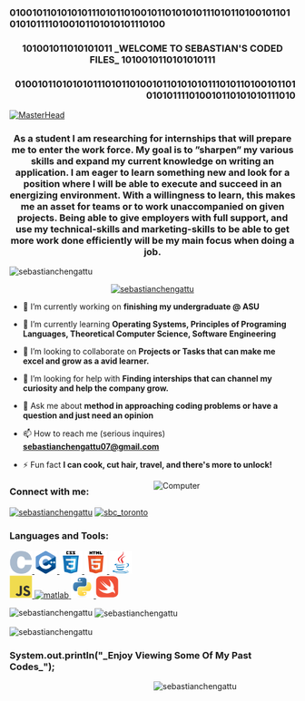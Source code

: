 <h3 align="left"> 010010110101010111010110100101101010101110101101001011010101011110100101101010101110100 </h3>
<h3 align="center"> 101001011010101011  _WELCOME TO SEBASTIAN'S CODED FILES_  1010010110101010111 </h3>
<h3 align="right"> 01001011010101011101011010010110101010111010110100101101010101111010010110101010111010 </h3>

[![MasterHead](https://developers.giphy.com/branch/master/static/api-c99e353f761d318322c853c03ebcf21b.gif)](https://SebastianChengattu.github.io)

<h3 align="center">As a student I am researching for internships that will prepare me to enter the work force. My goal is to ”sharpen” my various skills and expand my current knowledge on writing an application. I am eager to learn something new and look for a position where I will be able to execute and succeed in an energizing environment. With a willingness to learn, this makes me an asset for teams or to work unaccompanied on given projects. Being able to give employers with full support, and use my technical-skills and marketing-skills to be able to get more work done efficiently will be my main focus when doing a job.</h3>


<p align="left"> <img src="https://komarev.com/ghpvc/?username=sebastianchengattu&label=Profile%20views&color=0e75b6&style=flat" alt="sebastianchengattu" /> </p>

<p align="center"> <a href="https://github.com/ryo-ma/github-profile-trophy"><img src="https://github-profile-trophy.vercel.app/?username=sebastianchengattu" alt="sebastianchengattu" /></a> </p>



- 🔭 I’m currently working on **finishing my undergraduate @ ASU**

- 🌱 I’m currently learning **Operating Systems, Principles of Programing Languages, Theoretical Computer Science, Software Engineering**

- 👯 I’m looking to collaborate on **Projects or Tasks that can make me excel and grow as a avid learner.**

- 🤝 I’m looking for help with **Finding interships that can channel my curiosity and help the company grow.**

- 💬 Ask me about **method in approaching coding problems or have a question and just need an opinion**

- 📫 How to reach me (serious inquires) **sebastianchengattu07@gmail.com**

- ⚡ Fun fact **I can cook, cut hair, travel, and there's more to unlock!**

<p><img align="right" src="https://i.pinimg.com/originals/8b/35/fe/8b35fef55fba1a201c9c7a11d3ec3d64.gif" width="250" height="150" alt="Computer" /></p>

<h3 align="left">Connect with me:</h3>
<p align="left">
<a href="https://linkedin.com/in/sebastianchengattu" target="blank"><img align="center" src="https://cdn.jsdelivr.net/npm/simple-icons@3.0.1/icons/linkedin.svg" alt="sebastianchengattu" height="30" width="40" /></a>
<a href="https://instagram.com/sbc_toronto" target="blank"><img align="center" src="https://cdn.jsdelivr.net/npm/simple-icons@3.0.1/icons/instagram.svg" alt="sbc_toronto" height="30" width="40" /></a>
</p>

<h3 align="left">Languages and Tools:</h3>
<p align="left"> <a href="https://www.cprogramming.com/" target="_blank"> <img src="https://raw.githubusercontent.com/devicons/devicon/master/icons/c/c-original.svg" alt="c" width="40" height="40"/> </a> <a href="https://www.w3schools.com/cpp/" target="_blank"> <img src="https://raw.githubusercontent.com/devicons/devicon/master/icons/cplusplus/cplusplus-original.svg" alt="cplusplus" width="40" height="40"/> </a> <a href="https://www.w3schools.com/css/" target="_blank"> <img src="https://raw.githubusercontent.com/devicons/devicon/master/icons/css3/css3-original-wordmark.svg" alt="css3" width="40" height="40"/> </a> <a href="https://www.w3.org/html/" target="_blank"> <img src="https://raw.githubusercontent.com/devicons/devicon/master/icons/html5/html5-original-wordmark.svg" alt="html5" width="40" height="40"/> </a> <a href="https://www.java.com" target="_blank"> <img src="https://raw.githubusercontent.com/devicons/devicon/master/icons/java/java-original.svg" alt="java" width="40" height="40"/> </a> <a href="https://developer.mozilla.org/en-US/docs/Web/JavaScript" target="_blank"> <img src="https://raw.githubusercontent.com/devicons/devicon/master/icons/javascript/javascript-original.svg" alt="javascript" width="40" height="40"/> </a> <a href="https://www.mathworks.com/" target="_blank"> <img src="https://raw.githubusercontent.com/simple-icons/simple-icons/master/icons/mathworks.svg" alt="matlab" width="40" height="40"/> </a> <a href="https://www.python.org" target="_blank"> <img src="https://raw.githubusercontent.com/devicons/devicon/master/icons/python/python-original.svg" alt="python" width="40" height="40"/> </a> <a href="https://developer.apple.com/swift/" target="_blank"> <img src="https://raw.githubusercontent.com/devicons/devicon/master/icons/swift/swift-original.svg" alt="swift" width="40" height="40"/> </a> </p>

<p><img align="left" src="https://github-readme-stats.vercel.app/api/top-langs?username=sebastianchengattu&show_icons=true&locale=en&layout=compact" alt="sebastianchengattu" /></p>

<p>&nbsp;<img align="center" src="https://github-readme-stats.vercel.app/api?username=sebastianchengattu&show_icons=true&locale=en" alt="sebastianchengattu" /></p>


<p><img align="center" src="https://github-readme-streak-stats.herokuapp.com/?user=sebastianchengattu&" alt="sebastianchengattu" /></p>

<h3 align="left"> System.out.println("_Enjoy Viewing Some Of My Past Codes_");  </h3>

<p><img align="right" src="https://i.pinimg.com/originals/63/cb/25/63cb25e70551ef00f69816fb0464e82f.png" width="250" height="120" alt="sebastianchengattu" /></p>

